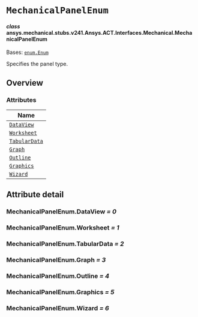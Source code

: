 # `MechanicalPanelEnum`

<a id="ansys.mechanical.stubs.v241.Ansys.ACT.Interfaces.Mechanical.MechanicalPanelEnum"></a>

#### *class* ansys.mechanical.stubs.v241.Ansys.ACT.Interfaces.Mechanical.MechanicalPanelEnum

Bases: [`enum.Enum`](https://docs.python.org/3/library/enum.html#enum.Enum)

Specifies the panel type.

<!-- !! processed by numpydoc !! -->

<a id="overview"></a>

## Overview

### Attributes

| Name |
| --------------------------------------------------- |
| [`DataView`](#MechanicalPanelEnum.DataView) |
| [`Worksheet`](#MechanicalPanelEnum.Worksheet) |
| [`TabularData`](#MechanicalPanelEnum.TabularData) |
| [`Graph`](#MechanicalPanelEnum.Graph) |
| [`Outline`](#MechanicalPanelEnum.Outline) |
| [`Graphics`](#MechanicalPanelEnum.Graphics) |
| [`Wizard`](#MechanicalPanelEnum.Wizard) |

<a id="attribute-detail"></a>

## Attribute detail

<a id="MechanicalPanelEnum.DataView"></a>

### MechanicalPanelEnum.DataView *= 0*

<a id="MechanicalPanelEnum.Worksheet"></a>

### MechanicalPanelEnum.Worksheet *= 1*

<a id="MechanicalPanelEnum.TabularData"></a>

### MechanicalPanelEnum.TabularData *= 2*

<a id="MechanicalPanelEnum.Graph"></a>

### MechanicalPanelEnum.Graph *= 3*

<a id="MechanicalPanelEnum.Outline"></a>

### MechanicalPanelEnum.Outline *= 4*

<a id="MechanicalPanelEnum.Graphics"></a>

### MechanicalPanelEnum.Graphics *= 5*

<a id="MechanicalPanelEnum.Wizard"></a>

### MechanicalPanelEnum.Wizard *= 6*


